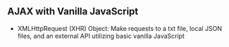 ## AJAX with Vanilla JavaScript

* XMLHttpRequest (XHR) Object: Make requests to a txt file, local JSON files,
  and an external API utilizing basic vanilla JavaScript
